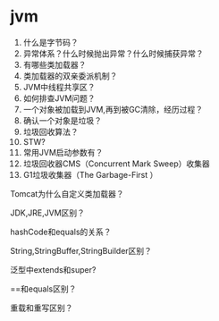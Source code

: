 # jvm

1. 什么是字节码？
2. 异常体系？什么时候抛出异常？什么时候捕获异常？
3. 有哪些类加载器？
4. 类加载器的双亲委派机制？
5. JVM中线程共享区？
6. 如何排查JVM问题？
7. 一个对象被加载到JVM,再到被GC清除，经历过程？
8. 确认一个对象是垃圾？
9. 垃圾回收算法？
10. STW?
11. 常用JVM启动参数有？
12. 垃圾回收器CMS（Concurrent Mark Sweep）收集器
13. G1垃圾收集器（The Garbage-First ）



Tomcat为什么自定义类加载器？

JDK,JRE,JVM区别？

hashCode和equals的关系？

String,StringBuffer,StringBuilder区别？

泛型中extends和super?

\==和equals区别？

重载和重写区别？
